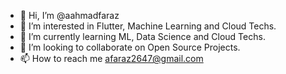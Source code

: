 - 👋 Hi, I’m @aahmadfaraz
- 👀 I’m interested in Flutter, Machine Learning and Cloud Techs.
- 🌱 I’m currently learning ML, Data Science and Cloud Techs.
- 💞️ I’m looking to collaborate on Open Source Projects.
- 📫 How to reach me afaraz2647@gmail.com

<!---
aahmadfaraz/aahmadfaraz is a ✨ special ✨ repository because its `README.md` (this file) appears on your GitHub profile.
You can click the Preview link to take a look at your changes.
--->
